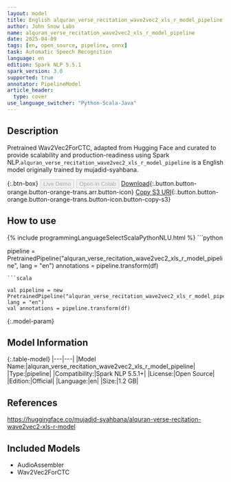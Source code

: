 ```yaml
---
layout: model
title: English alquran_verse_recitation_wave2vec2_xls_r_model_pipeline pipeline Wav2Vec2ForCTC from mujadid-syahbana
author: John Snow Labs
name: alquran_verse_recitation_wave2vec2_xls_r_model_pipeline
date: 2025-04-09
tags: [en, open_source, pipeline, onnx]
task: Automatic Speech Recognition
language: en
edition: Spark NLP 5.5.1
spark_version: 3.0
supported: true
annotator: PipelineModel
article_header:
  type: cover
use_language_switcher: "Python-Scala-Java"
---
```


## Description

Pretrained Wav2Vec2ForCTC, adapted from Hugging Face and curated to provide scalability and production-readiness using Spark NLP.`alquran_verse_recitation_wave2vec2_xls_r_model_pipeline` is a English model originally trained by mujadid-syahbana.

{:.btn-box}
<button class="button button-orange" disabled>Live Demo</button>
<button class="button button-orange" disabled>Open in Colab</button>
[Download](https://s3.amazonaws.com/auxdata.johnsnowlabs.com/public/models/alquran_verse_recitation_wave2vec2_xls_r_model_pipeline_en_5.5.1_3.0_1744172789807.zip){:.button.button-orange.button-orange-trans.arr.button-icon}
[Copy S3 URI](s3://auxdata.johnsnowlabs.com/public/models/alquran_verse_recitation_wave2vec2_xls_r_model_pipeline_en_5.5.1_3.0_1744172789807.zip){:.button.button-orange.button-orange-trans.button-icon.button-copy-s3}

## How to use



<div class="tabs-box" markdown="1">
{% include programmingLanguageSelectScalaPythonNLU.html %}
```python

pipeline = PretrainedPipeline("alquran_verse_recitation_wave2vec2_xls_r_model_pipeline", lang = "en")
annotations =  pipeline.transform(df)   

```
```scala

val pipeline = new PretrainedPipeline("alquran_verse_recitation_wave2vec2_xls_r_model_pipeline", lang = "en")
val annotations = pipeline.transform(df)

```
</div>

{:.model-param}
## Model Information

{:.table-model}
|---|---|
|Model Name:|alquran_verse_recitation_wave2vec2_xls_r_model_pipeline|
|Type:|pipeline|
|Compatibility:|Spark NLP 5.5.1+|
|License:|Open Source|
|Edition:|Official|
|Language:|en|
|Size:|1.2 GB|

## References

https://huggingface.co/mujadid-syahbana/alquran-verse-recitation-wave2vec2-xls-r-model

## Included Models

- AudioAssembler
- Wav2Vec2ForCTC